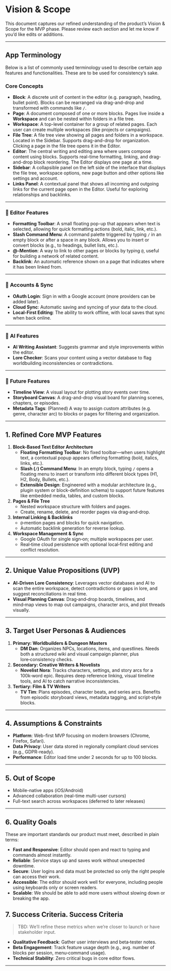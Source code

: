 # Vision & Scope

This document captures our refined understanding of the product’s Vision & Scope for the MVP phase. Please review each section and let me know if you’d like edits or additions.

---

## App Terminology

Below is a list of commonly used terminology used to describe certain app features and functionalities. These are to be used for consistency’s sake.

### **Core Concepts**

- **Block**: A discrete unit of content in the editor (e.g. paragraph, heading, bullet point). Blocks can be rearranged via drag-and-drop and transformed with commands like `/`.
- **Page**: A document composed of one or more blocks. Pages live inside a **Workspace** and can be nested within folders in a file tree.
- **Workspace**: A top-level container for a group of related pages. Each user can create multiple workspaces (like projects or campaigns).
- **File Tree**: A file tree view showing all pages and folders in a workspace. Located in the Sidebar. Supports drag-and-drop for organization. Clicking a page in the file tree opens it in the Editor.
- **Editor**: The central writing and editing area where users compose content using blocks. Supports real-time formatting, linking, and drag-and-drop block reordering. The Editor displays one page at a time.
- **Sidebar**: A collapsible panel on the left side of the interface that displays the file tree, workspace options, new page button and other options like settings and account.
- **Links Panel**: A contextual panel that shows all incoming and outgoing links for the current page open in the Editor. Useful for exploring relationships and backlinks.

---

### 📝 **Editor Features**

- **Formatting Toolbar**: A small floating pop-up that appears when text is selected, allowing for quick formatting actions (bold, italic, link, etc.).
- **Slash Command Menu**: A command palette triggered by typing `/` in an empty block or after a space in any block. Allows you to insert or convert blocks (e.g., to headings, bullet lists, etc.).
- **@‑Mention**: A way to link to other pages or blocks by typing `@`, useful for building a network of related content.
- **Backlink**: An automatic reference shown on a page that indicates where it has been linked from.

---

### 🔐 **Accounts & Sync**

- **OAuth Login**: Sign in with a Google account (more providers can be added later).
- **Cloud Sync**: Automatic saving and syncing of your data to the cloud.
- **Local‑First Editing**: The ability to work offline, with local saves that sync when back online.

---

### 🤖 **AI Features**

- **AI Writing Assistant**: Suggests grammar and style improvements within the editor.
- **Lore Checker**: Scans your content using a vector database to flag worldbuilding inconsistencies or contradictions.

---

### 🧩 **Future Features**

- **Timeline View**: A visual layout for plotting story events over time.
- **Storyboard Canvas**: A drag-and-drop visual board for planning scenes, chapters, or episodes.
- **Metadata Tags**: (Planned) A way to assign custom attributes (e.g. genre, character arc) to blocks or pages for filtering and organization.

---

## 1. Refined Core MVP Features

1. **Block-Based Text Editor Architecture**
   - **Floating Formatting Toolbar**: No fixed toolbar—when users highlight text, a contextual popup appears offering formatting (bold, italics, links, etc.).
   - **Slash (`/`) Command Menu**: In an empty block, typing `/` opens a floating menu to insert or transform into different block types (H1, H2, Body, Bullets, etc.).
   - **Extensible Design**: Engineered with a modular architecture (e.g., plugin system or block-definition schema) to support future features like embedded media, tables, and custom blocks.
2. **Pages & File Tree**
   - Nested workspace structure with folders and pages.
   - Create, rename, delete, and reorder pages via drag‑and‑drop.
3. **Internal Linking & Backlinks**
   - `@`‑mention pages and blocks for quick navigation.
   - Automatic backlink generation for reverse lookup.
4. **Workspace Management & Sync**
   - Google OAuth for single sign‑on; multiple workspaces per user.
   - Real‑time cloud persistence with optional local‑first editing and conflict resolution.

---

## 2. Unique Value Propositions (UVP)

- **AI‑Driven Lore Consistency**: Leverages vector databases and AI to scan the entire workspace, detect contradictions or gaps in lore, and suggest reconciliations in real time.
- **Visual Planning Canvas**: Drag‑and‑drop boards, timelines, and mind‑map views to map out campaigns, character arcs, and plot threads visually.

---

## 3. Target User Personas & Audiences

1. **Primary: Worldbuilders & Dungeon Masters**
   - **DM Dan**: Organizes NPCs, locations, items, and questlines. Needs both a structured wiki and visual campaign planner, plus lore‑consistency checks.
2. **Secondary: Creative Writers & Novelists**
   - **Novelist Nora**: Tracks characters, settings, and story arcs for a 100k‑word epic. Requires deep reference linking, visual timeline tools, and AI to catch narrative inconsistencies.
3. **Tertiary: Film & TV Writers**
   - **TV Tim**: Plans episodes, character beats, and series arcs. Benefits from episodic storyboard views, metadata tagging, and script‑style blocks.

---

## 4. Assumptions & Constraints

- **Platform**: Web-first MVP focusing on modern browsers (Chrome, Firefox, Safari).
- **Data Privacy**: User data stored in regionally compliant cloud services (e.g., GDPR-ready).
- **Performance**: Editor load time under 2 seconds for up to 100 blocks.

---

## 5. Out of Scope

- Mobile-native apps (iOS/Android)
- Advanced collaboration (real-time multi-user cursors)
- Full-text search across workspaces (deferred to later releases)

---

## 6. Quality Goals

These are important standards our product must meet, described in plain terms:

- **Fast and Responsive**: Editor should open and react to typing and commands almost instantly.
- **Reliable**: Service stays up and saves work without unexpected downtime.
- **Secure**: User logins and data must be protected so only the right people can access their work.
- **Accessible**: The editor should work well for everyone, including people using keyboards only or screen readers.
- **Scalable**: We should be able to add more users without slowing down or breaking the app.

## 7. Success Criteria. Success Criteria

> TBD: We’ll refine these metrics when we’re closer to launch or have stakeholder input.

- **Qualitative Feedback**: Gather user interviews and beta‑tester notes.
- **Beta Engagement**: Track feature usage depth (e.g., avg. number of blocks per session, menu‑command usage).
- **Technical Stability**: Zero critical bugs in core editor flows.

---
